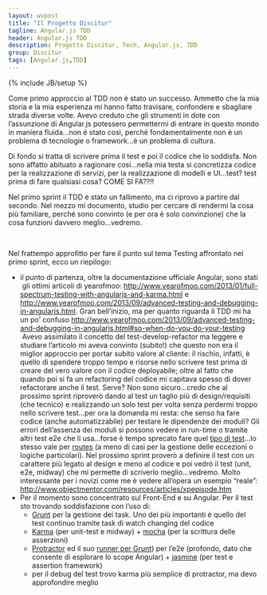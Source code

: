 ```yaml
---
layout: wvpost
title: "Il Progetto Discitur"
tagline: Angular.js TDD
header: Angular.js TDD
description: Progetto Discitur, Tech, Angular.js, TDD
group: Discitur
tags: [Angular.js,TDD]
---
```

{% include JB/setup %}

Come primo approccio al TDD non è stato un successo. Ammetto che la mia
storia e la mia esperienza mi hanno fatto travisare, confondere e sbagliare
strada diverse volte. Avevo creduto che gli strumenti in dote con l’assunzione
di Angular.js potessero permettermi di entrare in questo mondo in maniera
fluida…non è stato così, perché fondamentalmente non è un problema di
tecnologie o framework…è un problema di cultura.

Di fondo si tratta di scrivere prima il test e poi il codice che lo
soddisfa. Non sono affatto abituato a ragionare così…nella mia testa si
concretizza codice per la realizzazione di servizi, per la realizzazione di
modelli e UI…test? test prima di fare qualsiasi cosa? COME SI FA??!!

Nel primo sprint il TDD è stato un fallimento, ma ci riprovo a partire dal secondo.
Nel mezzo mi documento, studio per cercare di rendermi la cosa più familiare,
perché sono convinto (e per ora è solo convinzione) che la cosa funzioni
davvero meglio…vedremo.

 

Nel frattempo approfitto per fare il punto sul tema Testing affrontato nel
primo sprint, ecco un riepilogo:

- il punto di partenza, oltre la documentazione
     ufficiale Angular, sono stati  gli
     ottimi articoli di yearofmoo: <a href="http://www.yearofmoo.com/2013/01/full-spectrum-testing-with-angularjs-and-karma.html" target="blank">http://www.yearofmoo.com/2013/01/full-spectrum-testing-with-angularjs-and-karma.html</a>
     e  <a href="http://www.yearofmoo.com/2013/09/advanced-testing-and-debugging-in-angularjs.html" target="blank">http://www.yearofmoo.com/2013/09/advanced-testing-and-debugging-in-angularjs.html</a>.
     Gran bell’inizio, ma per quanto riguarda il TDD mi ha un po’ confuso <a href="http://www.yearofmoo.com/2013/09/advanced-testing-and-debugging-in-angularjs.html#so-when-do-you-do-your-testing" target="blank">http://www.yearofmoo.com/2013/09/advanced-testing-and-debugging-in-angularjs.html#so-when-do-you-do-your-testing</a>
      Avevo assimilato il concetto del
     test-develop-refactor ma leggere e studiare l’articolo mi aveva convinto
     (subito!) che questo non era il miglior approccio per portar subito valore
     al cliente: il rischio, infatti, è quello di spendere troppo tempo e
     risorse nello scrivere test prima di creare del vero valore con il codice
     deployabile; oltre al fatto che quando poi si fa un refactoring del codice
     mi capitava spesso di dover refactorare anche il test. Serve? Non sono
     sicuro…credo che al prossimo sprint riproverò dando al test un taglio più
     di design/requisiti (che tecnico) e realizzando un solo test per volta
     senza perdermi troppo nello scrivere test…per ora la domanda mi resta: che
     senso ha fare codice (anche automatizzabile) per testare le dipendenze dei
     moduli? Gli errori dell’assenza dei moduli si possono vedere in run-time o
     tramite altri test e2e che li usa…forse è tempo sprecato fare quel <a href="http://www.yearofmoo.com/2013/01/full-spectrum-testing-with-angularjs-and-karma.html#testing-modules" target="_blank">tipo di test</a>…lo stesso vale per <a href="http://www.yearofmoo.com/2013/01/full-spectrum-testing-with-angularjs-and-karma.html#testing-routes" target="_blank">routes</a>
     (a meno di casi per la gestione delle eccezioni o logiche particolari).
     Nel prossimo sprint proverò a definire il test con un carattere più legato
     al design e meno al codice e poi vedrò il test (unit, e2e, midway) che mi
     permette di scriverlo meglio…vedremo. Molto interessante per i novizi come
     me è vedere all’opera un esempio “reale”: <a href="http://www.objectmentor.com/resources/articles/xpepisode.htm" target="_blank">http://www.objectmentor.com/resources/articles/xpepisode.htm</a>
- Per il momento sono concentrato sul Front-End
     e su Angular. Per il test sto trovando soddisfazione con l’uso di: 
    - <a href="http://gruntjs.com/" target="_blank">Grunt</a> per
      la gestione dei task. Uno dei più importanti è quello del test continuo
      tramite task di watch changing del codice
    - <a href="http://karma-runner.github.io/0.10/index.html" target="_blank">Karma</a> (per
      unit-test e midway) + <a href="http://visionmedia.github.io/mocha/" target="_blank">mocha</a>
      (per la scrittura delle asserzioni)
    - <a href="https://github.com/angular/protractor" target="_blank">Protractor</a> ed il suo <a href="https://github.com/teerapap/grunt-protractor-runner" target="_blank">runner per Grunt</a>) per l’e2e (profondo, dato che consente di esplorare lo scope
      Angular) + <a href="http://jasmine.github.io/" target="_blank">jasmine</a> (per test
      e assertion framework)
    - per il debug del test trovo karma più
      semplice di protractor, ma devo approfondire meglio

 